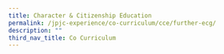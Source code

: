 ```yaml
---
title: Character & Citizenship Education
permalink: /jpjc-experience/co-curriculum/cce/further-ecg/
description: ""
third_nav_title: Co Curriculum
---
```


